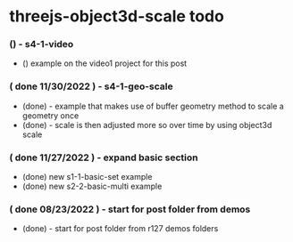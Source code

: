 # threejs-object3d-scale todo

### () - s4-1-video
* () example on the video1 project for this post

### ( done 11/30/2022 ) - s4-1-geo-scale
* (done) - example that makes use of buffer geometry method to scale a geometry once
* (done) - scale is then adjusted more so over time by using object3d scale

### ( done 11/27/2022 ) - expand basic section
* (done) new s1-1-basic-set example
* (done) new s2-2-basic-multi example

### ( done 08/23/2022 ) - start for post folder from demos
* (done) - start for post folder from r127 demos folders
